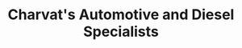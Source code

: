 ---
title: "Charvat's Automotive and Diesel Specialists"
url: /fort-collins/charvats-automotive-and-diesel-specialists/
shop: car repair
---
